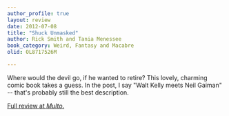 ```yaml
---
author_profile: true
layout: review
date: 2012-07-08
title: "Shuck Unmasked"
author: Rick Smith and Tania Menessee
book_category: Weird, Fantasy and Macabre
olid: OL8717526M

---
```

Where would the devil go, if he wanted to retire? This lovely, charming comic book takes a guess. In the post, I say "Walt Kelly meets Neil Gaiman" -- that's probably still the best description.

[Full review at *Multo*.](https://multoghost.wordpress.com/2012/07/08/shuck-unmasked/)